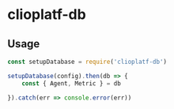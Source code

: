 # clioplatf-db

## Usage

``` js
const setupDatabase = require('clioplatf-db')

setupDatabase(config).then(db => {
    const { Agent, Metric } = db

}).catch(err => console.error(err))

```